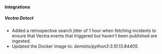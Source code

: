 
#### Integrations

##### Vectra Detect

- Added a retrospective search jitter of 1 hour when fetching incidents to ensure that Vectra events that triggered but haven't been published are ingested.
- Updated the Docker image to: *demisto/python3:3.10.13.84405*.